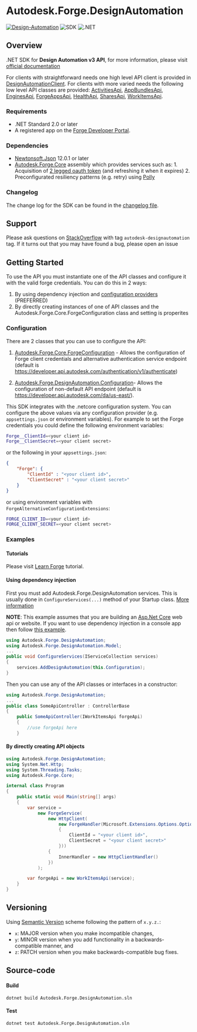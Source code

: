 # Autodesk.Forge.DesignAutomation

[![Design-Automation](https://img.shields.io/badge/Design%20Automation-v3-green.svg)](http://developer.autodesk.com/) 
![SDK](https://img.shields.io/badge/SDK-3.0.0-lightgree.svg)
![.NET](https://img.shields.io/badge/.NET%20Standard-2.0-blue.svg)

## Overview

.NET SDK for **Design Automation v3 API**, for more information, please visit  [official documentation](https://forge.autodesk.com/en/docs/design-automation/v3/)

For clients with straightforward needs one high level API client is provided in  [DesignAutomationClient](/src/Autodesk.Forge.DesignAutomation/ApiClient.gen.cs). For clients with more varied needs the following low level API classes are provided: [ActivitiesApi](/src/Autodesk.Forge.DesignAutomation.Rsdk/Http/ActivitiesApi.gen.cs), [AppBundlesApi](/src/Autodesk.Forge.DesignAutomation.Rsdk/Http/AppBundlesApi.gen.cs), [EnginesApi](/src/Autodesk.Forge.DesignAutomation.Rsdk/Http/EnginesApi.gen.cs),
[ForgeAppsApi](/src/Autodesk.Forge.DesignAutomation/Http/ForgeAppsApi.gen.cs), [HealthApi](/src/Autodesk.Forge.DesignAutomation.Rsdk/Http/HealthApi.gen.cs), [SharesApi](/src/Autodesk.Forge.DesignAutomation.Rsdk/Http/SharesApi.gen.cs), [WorkItemsApi](/src/Autodesk.Forge.DesignAutomation.Rsdk/Http/WorkItemsApi.gen.cs).


### Requirements

- .NET Standard 2.0 or later
- A registered app on the [Forge Developer Portal](http://forge.autodesk.com). 

### Dependencies

- [Newtonsoft.Json](https://github.com/JamesNK/Newtonsoft.Json) 12.0.1 or later
- [Autodesk.Forge.Core](https://github.com/autodesk-forge/forge-api-dotnet-shared) assembly which provides services such as: 1. Acquisition of [2 legged oauth token](https://forge.autodesk.com/en/docs/oauth/v2/tutorials/get-2-legged-token/) (and refreshing it when it expires) 2. Preconfigurated resiliency patterns (e.g. retry) using [Polly](https://github.com/App-vNext/Polly)

### Changelog

The change log for the SDK can be found in the [changelog file](/changelog.md).

## Support

Please ask questions on [StackOverflow](https://stackoverflow.com/questions/ask?tags=autodesk-designautomation,csharp) with tag `autodesk-designautomation` tag. If it turns out that you may have found a bug, please open an issue

## Getting Started

To use the API you must instantiate one of the API classes and configure it with the valid forge credentials. You can do this in 2 ways:
1. By using dependency injection and [configuration providers](https://docs.microsoft.com/en-us/aspnet/core/fundamentals/configuration/#providers
) (PREFERRED)
2. By directly creating instances of one of API classes and the Autodesk.Forge.Core.ForgeConfiguration class and setting is properites

### Configuration

There are 2 classes that you can use to configure the API:

1. [Autodesk.Forge.Core.ForgeConfiguration](https://github.com/autodesk-forge/forge-api-dotnet-shared/blob/master/src/ForgeConfiguration.cs) - Allows the configuration of Forge client credentials and alternative authentication service endpoint (default is https://developer.api.autodesk.com/authentication/v1/authenticate)

2. [Autodesk.Forge.DesignAutomation.Configuration](src/Autodesk.Forge.DesignAutomation/Configuration.gen.cs)- Allows the configuration of non-default API endpoint (default is https://developer.api.autodesk.com/da/us-east/). 

This SDK integrates with the .netcore configuration system. You can configure the above values via any configuration provider (e.g. `appsettings.json` or environment variables).
For example to set the Forge credentials you could define the following environment variables:

```bash
Forge__ClientId=<your client id>
Forge__ClientSecret=<your client secret>
```

or the following in your `appsettings.json`:

```json
{
    "Forge": {
        "ClientId" : "<your client id>",
        "ClientSecret" : "<your client secret>"
    }
}
```

or using environment variables with `ForgeAlternativeConfigurationExtensions`:

```bash
FORGE_CLIENT_ID=<your client id>
FORGE_CLIENT_SECRET=<your client secret>
```
 
### Examples

#### Tutorials

Please visit [Learn Forge](https://learnforge.autodesk.io/#/tutorials/modifymodels) tutorial.

#### Using dependency injection
First you must add Autodesk.Forge.DesignAutomation services. This is usually done in `ConfigureServices(...)` method of your Startup class. [More information](https://docs.microsoft.com/en-us/aspnet/core/fundamentals/dependency-injection)

__NOTE__: This example assumes that you are building an [Asp.Net Core](https://docs.microsoft.com/en-us/aspnet/core/) web api or website. 
If you want to use dependency injection in a console app then follow [this example](https://keestalkstech.com/2018/04/dependency-injection-with-ioptions-in-console-apps-in-net-core-2/).

```csharp
using Autodesk.Forge.DesignAutomation;
using Autodesk.Forge.DesignAutomation.Model;
...
public void ConfigureServices(IServiceCollection services)
{
    services.AddDesignAutomation(this.Configuration);
}
```

Then you can use any of the API classes or interfaces in a constructor:

```csharp
using Autodesk.Forge.DesignAutomation;
...
public class SomeApiController : ControllerBase
{
    public SomeApiController(IWorkItemsApi forgeApi)
    {
        //use forgeApi here
    }
```

#### By directly creating API objects

```csharp
using Autodesk.Forge.DesignAutomation;
using System.Net.Http;
using System.Threading.Tasks;
using Autodesk.Forge.Core;

internal class Program
{
    public static void Main(string[] args)
    {
        var service =
            new ForgeService(
                new HttpClient(
                    new ForgeHandler(Microsoft.Extensions.Options.Options.Create(new ForgeConfiguration()
                    {
                        ClientId = "<your client id>",
                        ClientSecret = "<your client secret>"
                    }))
                {
                    InnerHandler = new HttpClientHandler()
                })
            );

        var forgeApi = new WorkItemsApi(service);
    }
}
```

## Versioning

Using [Semantic Version](https://semver.org/) scheme following the pattern of `x.y.z.`:

- `x`: MAJOR version when you make incompatible changes,
- `y`: MINOR version when you add functionality in a backwards-compatible manner, and
- `z`: PATCH version when you make backwards-compatible bug fixes.

## Source-code

#### Build
```
dotnet build Autodesk.Forge.DesignAutomation.sln
```

#### Test
```
dotnet test Autodesk.Forge.DesignAutomation.sln
```